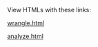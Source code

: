 View HTMLs with these links: 

[wrangle.html](https://htmlpreview.github.io/?https://raw.githubusercontent.com/leaherb/Seattle-Collisions/master/R/wrangle.html)

[analyze.html](https://htmlpreview.github.io/?https://raw.githubusercontent.com/leaherb/Seattle-Collisions/master/R/analyze.html)
